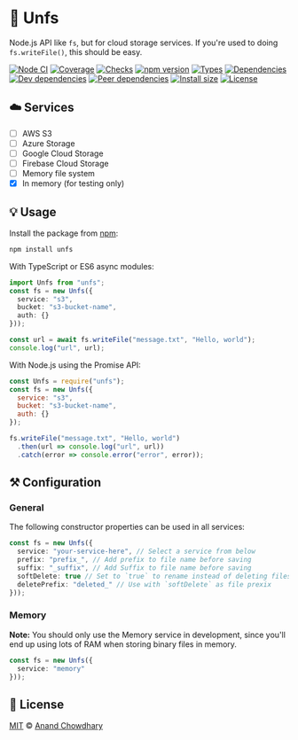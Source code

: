 # 📁 Unfs

Node.js API like `fs`, but for cloud storage services. If you're used to doing `fs.writeFile()`, this should be easy.

[![Node CI](https://github.com/AnandChowdhary/unfs/workflows/Node%20CI/badge.svg)](https://github.com/AnandChowdhary/unfs/actions?query=workflow%3A%22Node+CI%22)
[![Coverage](https://badgen.net/github/checks/AnandChowdhary/unfs)](https://coveralls.io/github/AnandChowdhary/unfs)
[![Checks](https://badgen.net/coveralls/c/github/AnandChowdhary/unfs)](https://github.com/AnandChowdhary/unfs/commits/master)
[![npm version](https://badgen.net/npm/v/unfs)](https://www.npmjs.com/package/unfs)
[![Types](https://badgen.net/npm/types/unfs)](https://www.npmjs.com/package/unfs)
[![Dependencies](https://badgen.net/david/dep/AnandChowdhary/unfs)](https://david-dm.org/AnandChowdhary/unfs)
[![Dev dependencies](https://badgen.net/david/dev/AnandChowdhary/unfs)](https://david-dm.org/AnandChowdhary/unfs)
[![Peer dependencies](https://badgen.net/david/peer/AnandChowdhary/unfs)](https://david-dm.org/AnandChowdhary/unfs)
[![Install size](https://badgen.net/packagephobia/install/unfs)](https://packagephobia.now.sh/result?p=unfs)
[![License](https://badgen.net/github/license/AnandChowdhary/unfs)](./LICENSE)

## ☁️ Services

- [ ] AWS S3
- [ ] Azure Storage
- [ ] Google Cloud Storage
- [ ] Firebase Cloud Storage
- [ ] Memory file system
- [x] In memory (for testing only)

## 💡 Usage

Install the package from [npm](https://www.npmjs.com/package/unfs):

```bash
npm install unfs
```

With TypeScript or ES6 async modules:

```ts
import Unfs from "unfs";
const fs = new Unfs({
  service: "s3",
  bucket: "s3-bucket-name",
  auth: {}
}));

const url = await fs.writeFile("message.txt", "Hello, world");
console.log("url", url);
```

With Node.js using the Promise API:

```js
const Unfs = require("unfs");
const fs = new Unfs({
  service: "s3",
  bucket: "s3-bucket-name",
  auth: {}
});

fs.writeFile("message.txt", "Hello, world")
  .then(url => console.log("url", url))
  .catch(error => console.error("error", error));
```

## ⚒ Configuration

### General

The following constructor properties can be used in all services:

```ts
const fs = new Unfs({
  service: "your-service-here", // Select a service from below
  prefix: "prefix_", // Add prefix to file name before saving
  suffix: "_suffix", // Add Suffix to file name before saving
  softDelete: true // Set to `true` to rename instead of deleting files,
  deletePrefix: "deleted_" // Use with `softDelete` as file prexix
}));
```

### Memory

**Note:** You should only use the Memory service in development, since you'll end up using lots of RAM when storing binary files in memory.

```ts
const fs = new Unfs({
  service: "memory"
}));
```

## 📄 License

[MIT](./LICENSE) © [Anand Chowdhary](https://anandchowdhary.com)
